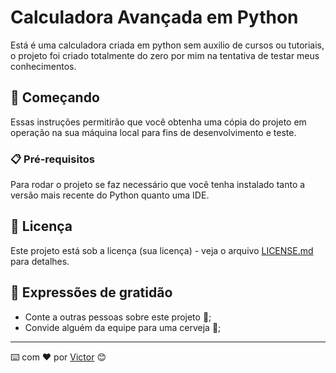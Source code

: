 # Calculadora Avançada em Python

Está é uma calculadora criada em python sem auxilio de cursos ou tutoriais, o projeto foi criado totalmente do zero por mim na tentativa de testar meus conhecimentos.

## 🚀 Começando

Essas instruções permitirão que você obtenha uma cópia do projeto em operação na sua máquina local para fins de desenvolvimento e teste.

### 📋 Pré-requisitos

Para rodar o projeto se faz necessário que você tenha instalado tanto a versão mais recente do Python quanto uma IDE.

## 📄 Licença

Este projeto está sob a licença (sua licença) - veja o arquivo [LICENSE.md](https://github.com/usuario/projeto/licenca) para detalhes.

## 🎁 Expressões de gratidão

* Conte a outras pessoas sobre este projeto 📢;
* Convide alguém da equipe para uma cerveja 🍺;


---
⌨️ com ❤️ por [Victor](https://gist.github.com/victorsoaresho) 😊
